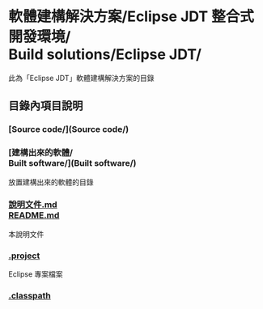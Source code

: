 #  軟體建構解決方案/Eclipse JDT 整合式開發環境/<br />Build solutions/Eclipse JDT/
此為「Eclipse JDT」軟體建構解決方案的目錄

## 目錄內項目說明
### [Source code/](Source code/)

### [建構出來的軟體/<br />Built software/](Built software/)
放置建構出來的軟體的目錄

### [說明文件.md<br />README.md](README.md)
本說明文件

### [.project](.project)
Eclipse 專案檔案

### [.classpath](.classpath)
